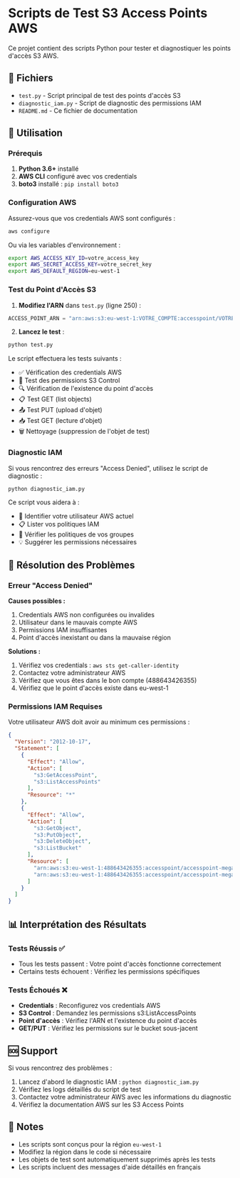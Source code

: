 # Scripts de Test S3 Access Points AWS

Ce projet contient des scripts Python pour tester et diagnostiquer les points d'accès S3 AWS.

## 📁 Fichiers

- `test.py` - Script principal de test des points d'accès S3
- `diagnostic_iam.py` - Script de diagnostic des permissions IAM
- `README.md` - Ce fichier de documentation

## 🚀 Utilisation

### Prérequis

1. **Python 3.6+** installé
2. **AWS CLI** configuré avec vos credentials
3. **boto3** installé : `pip install boto3`

### Configuration AWS

Assurez-vous que vos credentials AWS sont configurés :

```bash
aws configure
```

Ou via les variables d'environnement :
```bash
export AWS_ACCESS_KEY_ID=votre_access_key
export AWS_SECRET_ACCESS_KEY=votre_secret_key
export AWS_DEFAULT_REGION=eu-west-1
```

### Test du Point d'Accès S3

1. **Modifiez l'ARN** dans `test.py` (ligne 250) :
```python
ACCESS_POINT_ARN = "arn:aws:s3:eu-west-1:VOTRE_COMPTE:accesspoint/VOTRE_POINT_ACCES"
```

2. **Lancez le test** :
```bash
python test.py
```

Le script effectuera les tests suivants :
- ✅ Vérification des credentials AWS
- 🔑 Test des permissions S3 Control
- 🔍 Vérification de l'existence du point d'accès
- 📋 Test GET (list objects)
- 📤 Test PUT (upload d'objet)
- 📥 Test GET (lecture d'objet)
- 🗑️ Nettoyage (suppression de l'objet de test)

### Diagnostic IAM

Si vous rencontrez des erreurs "Access Denied", utilisez le script de diagnostic :

```bash
python diagnostic_iam.py
```

Ce script vous aidera à :
- 👤 Identifier votre utilisateur AWS actuel
- 📋 Lister vos politiques IAM
- 👥 Vérifier les politiques de vos groupes
- 💡 Suggérer les permissions nécessaires

## 🔧 Résolution des Problèmes

### Erreur "Access Denied"

**Causes possibles :**
1. Credentials AWS non configurées ou invalides
2. Utilisateur dans le mauvais compte AWS
3. Permissions IAM insuffisantes
4. Point d'accès inexistant ou dans la mauvaise région

**Solutions :**
1. Vérifiez vos credentials : `aws sts get-caller-identity`
2. Contactez votre administrateur AWS
3. Vérifiez que vous êtes dans le bon compte (488643426355)
4. Vérifiez que le point d'accès existe dans eu-west-1

### Permissions IAM Requises

Votre utilisateur AWS doit avoir au minimum ces permissions :

```json
{
  "Version": "2012-10-17",
  "Statement": [
    {
      "Effect": "Allow",
      "Action": [
        "s3:GetAccessPoint",
        "s3:ListAccessPoints"
      ],
      "Resource": "*"
    },
    {
      "Effect": "Allow",
      "Action": [
        "s3:GetObject",
        "s3:PutObject",
        "s3:DeleteObject",
        "s3:ListBucket"
      ],
      "Resource": [
        "arn:aws:s3:eu-west-1:488643426355:accesspoint/accesspoint-megascope",
        "arn:aws:s3:eu-west-1:488643426355:accesspoint/accesspoint-megascope/*"
      ]
    }
  ]
}
```

## 📊 Interprétation des Résultats

### Tests Réussis ✅
- Tous les tests passent : Votre point d'accès fonctionne correctement
- Certains tests échouent : Vérifiez les permissions spécifiques

### Tests Échoués ❌
- **Credentials** : Reconfigurez vos credentials AWS
- **S3 Control** : Demandez les permissions s3:ListAccessPoints
- **Point d'accès** : Vérifiez l'ARN et l'existence du point d'accès
- **GET/PUT** : Vérifiez les permissions sur le bucket sous-jacent

## 🆘 Support

Si vous rencontrez des problèmes :

1. Lancez d'abord le diagnostic IAM : `python diagnostic_iam.py`
2. Vérifiez les logs détaillés du script de test
3. Contactez votre administrateur AWS avec les informations du diagnostic
4. Vérifiez la documentation AWS sur les S3 Access Points

## 📝 Notes

- Les scripts sont conçus pour la région `eu-west-1`
- Modifiez la région dans le code si nécessaire
- Les objets de test sont automatiquement supprimés après les tests
- Les scripts incluent des messages d'aide détaillés en français 